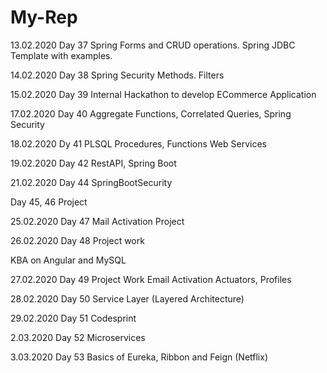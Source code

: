 # My-Rep
13.02.2020
Day 37
Spring Forms and CRUD operations.
Spring JDBC Template with examples.

14.02.2020
Day 38
Spring Security Methods.
Filters


15.02.2020
Day 39
Internal Hackathon to develop ECommerce Application

17.02.2020
Day 40
Aggregate Functions, Correlated Queries, Spring Security

18.02.2020
Dy 41
PLSQL Procedures, Functions
Web Services

19.02.2020
Day 42
RestAPI, Spring Boot

21.02.2020
Day 44
SpringBootSecurity

Day 45, 46
Project 

25.02.2020
Day 47
Mail Activation
Project

26.02.2020
Day 48
Project work

KBA on Angular and MySQL

27.02.2020
Day 49
Project Work
Email Activation
Actuators, Profiles

28.02.2020
Day 50
Service Layer (Layered Architecture)

29.02.2020
Day 51
Codesprint

2.03.2020
Day 52
Microservices

3.03.2020
Day 53
Basics of Eureka, Ribbon and Feign (Netflix)


